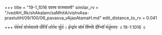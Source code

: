 +++
title = "19-1_1016 पवस्व वाजसातये"
similar_rv = "/vedAH_Rk/shAkalam/saMhitA/vishvAsa-prastutiH/09/100/06_pavasva_vAjasAtamaH.md"
edit_distance_to_rv = 0.041

+++
प꣡व꣢स्व꣣ वा꣡ज꣢सातये प꣣वि꣢त्रे꣣ धा꣡र꣢या सु꣣तः꣢। इ꣡न्द्रा꣢य सोम꣣ वि꣡ष्ण꣢वे दे꣣वे꣢भ्यो꣣ म꣡धु꣢मत्तरः ॥ 19-1:1016 ॥

<div class="js_include " url="/vedAH_Rk/shAkalam/saMhitA/vishvAsa-prastutiH/09/100/06_pavasva_vAjasAtamaH.md"  newLevelForH1="2" title="विश्वास-शाकल-प्रस्तुतिः"  > </div>